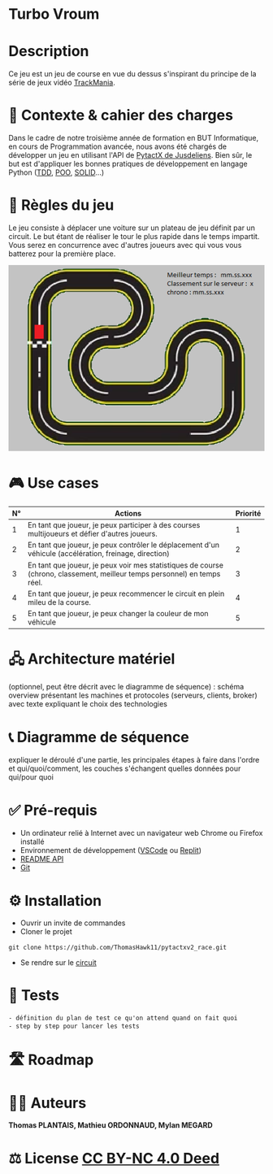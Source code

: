 # Turbo Vroum

# Description

Ce jeu est un jeu de course en vue du dessus s'inspirant du principe de la série de jeux vidéo [TrackMania](https://fr.wikipedia.org/wiki/TrackMania).
    
# 🎯 Contexte & cahier des charges

Dans le cadre de notre troisième année de formation en BUT Informatique, en cours de Programmation avancée, nous  avons été chargés de développer un jeu en utilisant l'API de [PytactX de Jusdeliens](https://tutos.jusdeliens.com/index.php/2023/04/27/pytactx-creez-vos-propres-regles-du-jeu/). Bien sûr, le but est d'appliquer les bonnes pratiques de développement en langage Python ([TDD](https://fr.wikipedia.org/wiki/Test_driven_development), [POO](https://fr.wikipedia.org/wiki/Programmation_orient%C3%A9e_objet), [SOLID](https://fr.wikipedia.org/wiki/SOLID_(informatique))...)

# 🎲 Règles du jeu

Le jeu consiste à déplacer une voiture sur un plateau de jeu définit par un circuit. Le but étant de réaliser le tour le plus rapide dans le temps impartit. Vous serez en concurrence avec d'autres joueurs avec qui vous vous batterez pour la première place. 

![Maquette](res/maquette.png)

# 🎮 Use cases

| N°  | Actions                                                                                                                  | Priorité |
| --- | ------------------------------------------------------------------------------------------------------------------------ | -------- |
| 1   | En tant que joueur, je peux participer à des courses multijoueurs et défier d'autres joueurs.                            | 1        |
| 2   | En tant que joueur, je peux contrôler le déplacement d'un véhicule (accélération, freinage, direction)                   | 2        |
| 3   | En tant que joueur, je peux voir mes statistiques de course (chrono, classement, meilleur temps personnel) en temps réel.| 3        |
| 4   | En tant que joueur, je peux recommencer le circuit en plein mileu de la course.                                          | 4        |
| 5   | En tant que joueur, je peux changer la couleur de mon véhicule                                                           | 5        |

      
# 🖧 Architecture matériel 

(optionnel, peut être décrit avec le diagramme de séquence) : schéma overview présentant les machines et protocoles (serveurs, clients, broker) avec texte expliquant le choix des technologies 

# 📞 Diagramme de séquence 
expliquer le déroulé d'une partie, les principales étapes à faire dans l'ordre et qui/quoi/comment, les couches s'échangent quelles données pour qui/pour quoi

# ✅ Pré-requis 
- Un ordinateur relié à Internet avec un navigateur web Chrome ou Firefox installé
- Environnement de développement ([VSCode](https://code.visualstudio.com/) ou [Replit](https://replit.com/))
- [README API](src/api/README.md)
- [Git](https://git-scm.com/book/en/v2/Getting-Started-Installing-Git)
# ⚙️ Installation
 - Ouvrir un invite de commandes
- Cloner le projet
```
git clone https://github.com/ThomasHawk11/pytactxv2_race.git
```
- Se rendre sur le [circuit]()
# 🧪 Tests 
    - définition du plan de test ce qu'on attend quand on fait quoi 
    - step by step pour lancer les tests
# 🛣️ Roadmap
# 🧑‍💻 Auteurs
**Thomas PLANTAIS, Mathieu ORDONNAUD, Mylan MEGARD**
# ⚖️ License [CC BY-NC 4.0 Deed](https://creativecommons.org/licenses/by-nc/4.0/)
